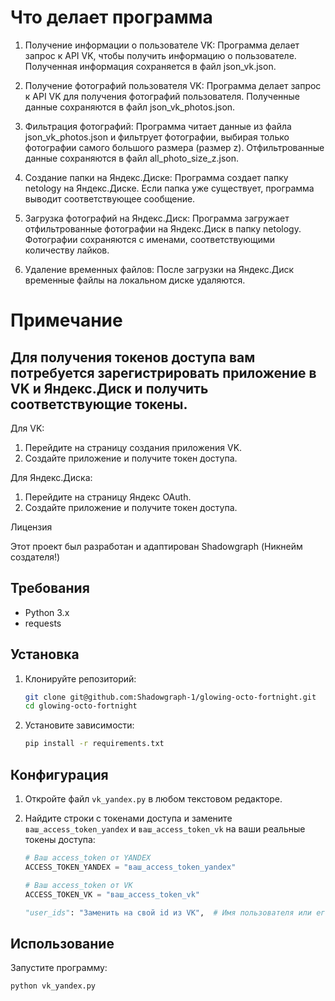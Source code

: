 # Что делает программа

1. Получение информации о пользователе VK: Программа делает запрос к API VK, чтобы получить информацию о пользователе. Полученная информация сохраняется в файл json_vk.json.

2. Получение фотографий пользователя VK: Программа делает запрос к API VK для получения фотографий пользователя. Полученные данные сохраняются в файл json_vk_photos.json.

3. Фильтрация фотографий: Программа читает данные из файла json_vk_photos.json и фильтрует фотографии, выбирая только фотографии самого большого размера (размер z). Отфильтрованные данные сохраняются в файл all_photo_size_z.json.

4. Создание папки на Яндекс.Диске: Программа создает папку netology на Яндекс.Диске. Если папка уже существует, программа выводит соответствующее сообщение.

5. Загрузка фотографий на Яндекс.Диск: Программа загружает отфильтрованные фотографии на Яндекс.Диск в папку netology. Фотографии сохраняются с именами, соответствующими количеству лайков.

6. Удаление временных файлов: После загрузки на Яндекс.Диск временные файлы на локальном диске удаляются.

# Примечание

## Для получения токенов доступа вам потребуется зарегистрировать приложение в VK и Яндекс.Диск и получить соответствующие токены.

Для VK:

1. Перейдите на страницу создания приложения VK.
2. Создайте приложение и получите токен доступа.

Для Яндекс.Диска:

1. Перейдите на страницу Яндекс OAuth.
2. Создайте приложение и получите токен доступа.

Лицензия

Этот проект был разработан и адаптирован Shadowgraph (Никнейм создателя!)

## Требования

- Python 3.x
- requests

## Установка

1. Клонируйте репозиторий:

    ```sh
    git clone git@github.com:Shadowgraph-1/glowing-octo-fortnight.git
    cd glowing-octo-fortnight
    ```

2. Установите зависимости:

    ```sh
    pip install -r requirements.txt
    ```

## Конфигурация

1. Откройте файл `vk_yandex.py` в любом текстовом редакторе.
2. Найдите строки с токенами доступа и замените `ваш_access_token_yandex` и `ваш_access_token_vk` на ваши реальные токены доступа:

    ```python
    # Ваш access_token от YANDEX
    ACCESS_TOKEN_YANDEX = "ваш_access_token_yandex"

    # Ваш access_token от VK
    ACCESS_TOKEN_VK = "ваш_access_token_vk"

    "user_ids": "Заменить на свой id из VK",  # Имя пользователя или его ID
    ```

## Использование

Запустите программу:

```sh
python vk_yandex.py

